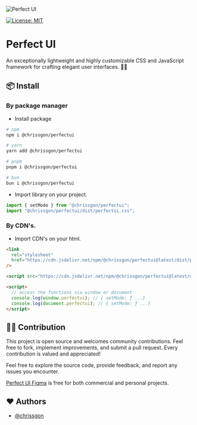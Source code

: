 ![Perfect UI](https://i.ibb.co/FJGxtZ5/perfectui.png)

[![License: MIT](https://img.shields.io/badge/License-MIT-yellow.svg)](https://opensource.org/licenses/MIT)

# Perfect UI

An exceptionally lightweight and highly customizable CSS and JavaScript framework for crafting elegant user interfaces. 🎨💡

## 📦 Install

### By package manager

- Install package

```bash
# npm
npm i @chrissgon/perfectui

# yarn
yarn add @chrissgon/perfectui

# pnpm
pnpm i @chrissgon/perfectui

# bun
bun i @chrissgon/perfectui
```

- Import library on your project.

```js
import { setMode } from "@chrissgon/perfectui";
import "@chrissgon/perfectui/dist/perfectui.css";
```

### By CDN's.

- Import CDN's on your html.

```html
<link
  rel="stylesheet"
  href="https://cdn.jsdelivr.net/npm/@chrissgon/perfectui@latest/dist/perfectui.css"
/>

<script src="https://cdn.jsdelivr.net/npm/@chrissgon/perfectui@latest/dist/perfectui.js"></script>

<script>
  // access the functions via window or document
  console.log(window.perfectui); // { setMode: ƒ ...}
  console.log(document.perfectui); // { setMode: ƒ ...}
</script>
```

## 💪🏻 Contribution

This project is open source and welcomes community contributions. Feel free to fork, implement improvements, and submit a pull request. Every contribution is valued and appreciated!

Feel free to explore the source code, provide feedback, and report any issues you encounter.

[Perfect UI Figma](https://www.figma.com/file/szD991W25tQxPuqhfRektk/PerfectUI?type=design&t=NFXUM1OyFfIo9Csc-6) is free for both commercial and personal projects.

## ❤️ Authors

- [@chrissgon](https://www.github.com/chrissgon)
